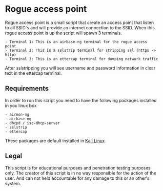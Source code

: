 # Rogue access point

Rogue access point is a small script that create an access point that listen to all SSID's
and will provide an internet connection to the SSID. When this rogue access point is up the
script will spawn 3 terminals.

    - Terminal 1: This is an airbase-ng terminal for the rogue access point
    - Terminal 2: This is a sslstrip terminal for stripping ssl (https -> http)
    - Terminal 3: This is an ettercap terminal for dumping network traffic

After sslstripping you will see username and password information in clear text in the
ettercap terminal.

## Requirements

In order to run this script you need to have the following packages installed in you linux box

    - airmon-ng
    - airbase-ng
    - dhcpd / isc-dhcp-server
    - sslstrip
    - ettercap

These packages are default installed in [Kali Linux](https://www.kali.org/).

## Legal

This script is for educational purposes and penetration testing purposes only. The creator of
this script is in no way responsible for the action of the user. And can not held accountable for
any damage to this or an other's system.
